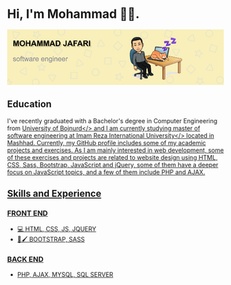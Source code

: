 # Hi, I'm Mohammad 👋🏻.

<img src="./github-banner.png" alt ="banner that says Mohammad Jafari - software engineer">

## Education
I've recently graduated with a Bachelor's degree in Computer Engineering from <a href="https://ub.ac.ir/">University of Bojnurd</> and I am currently studying master of software engineering at <a href="https://imamreza.ac.ir/">Imam Reza International University</> located in Mashhad. Currently, my GitHub profile includes some of my academic projects and exercises. As I am mainly interested in web development, some of these exercises and projects are related to website design using HTML, CSS, Sass, Bootstrap, JavaScript and jQuery, some of them have a deeper focus on JavaScript topics, and a few of them include PHP and AJAX.

## Skills and Experience
### FRONT END
* 💻 HTML, CSS, JS, JQUERY
* 🎨🖌️ BOOTSTRAP, SASS
### BACK END
* PHP, AJAX, MYSQL, SQL SERVER
